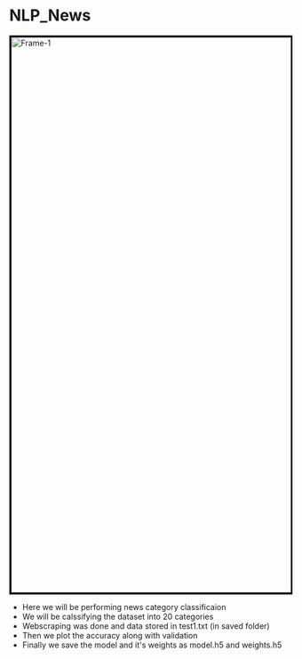 # NLP_News

<a href=""><img src="https://naadispeaks.files.wordpress.com/2016/09/news.jpg?w=630" alt="Frame-1" border="3" width = "1000"></a>

* Here we will be performing news category classificaion
* We will be calssifying the dataset into 20 categories
* Webscraping was done and data stored in test1.txt (in saved folder)
* Then we plot the accuracy along with validation 
* Finally we save the model and it's weights as model.h5 and weights.h5

